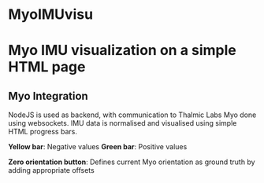 # MyoIMUvisu
Myo IMU visualization on a simple HTML page
=============

## Myo Integration

NodeJS is used as backend, with communication to Thalmic Labs Myo done using websockets. IMU data is normalised and visualised using simple HTML progress bars.

**Yellow bar**: Negative values
**Green bar**: Positive values

**Zero orientation button**: Defines current Myo orientation as ground truth by adding appropriate offsets
